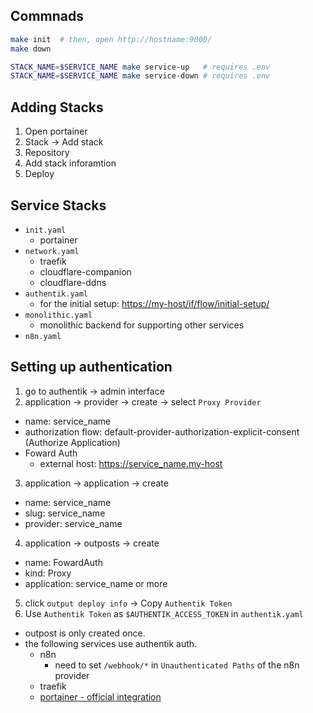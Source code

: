 ## Commnads

```bash
make init  # then, open http://hostname:9000/
make down

STACK_NAME=$SERVICE_NAME make service-up   # requires .env
STACK_NAME=$SERVICE_NAME make service-down # requires .env
```

## Adding Stacks

1. Open portainer
2. Stack -> Add stack
3. Repository
4. Add stack inforamtion
5. Deploy

## Service Stacks

- `init.yaml`
  - portainer
- `network.yaml`
  - traefik
  - cloudflare-companion
  - cloudflare-ddns
- `authentik.yaml`
  - for the initial setup: <https://my-host/if/flow/initial-setup/>
- `monolithic.yaml`
  - monolithic backend for supporting other services
- `n8n.yaml`

## Setting up authentication

1. go to authentik -> admin interface
2. application -> provider -> create -> select `Proxy Provider`

- name: service_name
- authorization flow: default-provider-authorization-explicit-consent (Authorize Application)
- Foward Auth
  - external host: https://service_name.my-host

3. application -> application -> create

- name: service_name
- slug: service_name
- provider: service_name

4. application -> outposts -> create

- name: FowardAuth
- kind: Proxy
- application: service_name or more

5. click `output deploy info` -> Copy `Authentik Token`
6. Use `Authentik Token` as `$AUTHENTIK_ACCESS_TOKEN` in `authentik.yaml`

- outpost is only created once.
- the following services use authentik auth.
  - n8n
    - need to set `/webhook/*` in `Unauthenticated Paths` of the n8n provider
  - traefik
  - [portainer - official integration](https://docs.goauthentik.io/integrations/services/portainer/)
